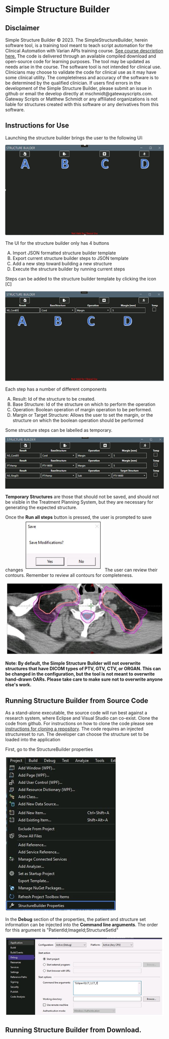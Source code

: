 <h1>Simple Structure Builder</h1>
<h2>Disclaimer</h2>
<p>Simple Structure Builder &copy; 2023. The SimpleStructureBuilder, herein software tool, is a training tool meant to teach script automation for the Clinical Automation with Varian APIs training course. <a href="https://gatewayscripts.com">See course description here.</a> The code is delivered through an available compiled download and open-source code for learning purposes. The tool may be updated as needs arise in the course. The software tool is not intended for clinical use. Clinicians may choose to validate the code for clinical use as it may have some clinical utility. The completelness and accuracy of the software is to be determined by the qualified clinician. If users find errors in the development of the Simple Structure Builder, please submit an issue in github or email the develop directly at mschmidt@gatewayscripts.com. Gateway Scripts or Matthew Schmidt or any affiliated organizations is not liable for structures created with this software or any derivatives from this software.</p>
<h2>Instructions for Use</h2>
<p>Launching the structure builder brings the user to the following UI:</p>
<img src="/StructureBuilder/Resources/Images/Image1.JPG" alt="Structure Builder UI"/>
<p>The UI for the structure builder only has 4 buttons 
  <ol type="A">
    <li>Import JSON formatted structure builder template</li>
    <li>Export current structure builder steps to JSON template</li>
    <li>Add a new step toward building a new structure </li>
    <li>Execute the structure builder by running current steps</li>
   </ol>
  </p>
<p>Steps can be added to the structure builder template by clicking the icon [C]</p>
<img src="/StructureBuilder/Resources/Images/Image2.JPG" alt="Structure Builder Step"/>
<p>Each step has a number of different components
  <ol type="A">
    <li>Result: Id of the structure to be created.</li>
    <li>Base Structure: Id of the structure on which to perform the operation</li>
    <li>Operation: Boolean operation of margin operation to be performed.</li>
    <li>Margin or Target Structure: Allows the user to set the margin, or the structure on which the boolean operation should be performed</li>
   </ol>
  </p>
 <p>Some structure steps can be labelled as temporary.</p>
 <img src="/StructureBuilder/Resources/Images/Image3.JPG" alt="Temporary Structures"/>
 <p><b>Temporary Structures</b> are those that should not be saved, and should not be visible in the Treatment Planning System, but they are necessary for generating the expected structure. </p>
 <p>Once the <b>Run all steps</b> button is pressed, the user is prompted to save changes <img src="/StructureBuilder/Resources/Images/Image4.JPG" alt="Save Structures"/> The user can review their contours. Remember to review all contours for completeness.</p>
 <img src="/StructureBuilder/Resources/Images/Image5.JPG" alt="New contours"/>
 <p><b>Note: By default, the Simple Structure Builder will not overwrite structures that have DICOM types of PTV, GTV, CTV, or ORGAN. This can be changed in the configuration, but the tool is not meant to overwrite hand-drawn OARs. Please take care to make sure not to overwrite anyone else's work.</b></p>
 <h2>Running Structure Builder from Source Code</h2>
 <p>As a stand-alone executable, the source code will run best against a research system, where Eclipse and Visual Studio can co-exist. Clone the code from github. For instructions on how to clone the code please see <a href="https://docs.github.com/en/repositories/creating-and-managing-repositories/cloning-a-repository">instructions for cloning a repository</a>. The code requires an injected structureset to run. The developer can choose the structure set to be loaded into the application</p>
 <p>First, go to the StructureBuilder properties</p>
 <img src="/StructureBuilder/Resources/Images/Image6.JPG" alt="Application properties"/>
 <p>In the <b>Debug</b> section of the properties, the patient and structure set information can be injected into the <b>Command line arguments</b>. The order for this argument is "PatientId;ImageId;StructureSetId"</p>
 <img src="/StructureBuilder/Resources/Images/Image7.JPG" alt="Command line arguments"/>
 <h2>Running Structure Builder from Download.</h2>
